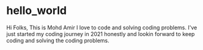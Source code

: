 # hello_world

Hi Folks,
This is Mohd Amir I love to code and solving coding problems.
I've just started my coding journey in 2021 honestly and lookin forward to keep coding and solving the coding problems.
